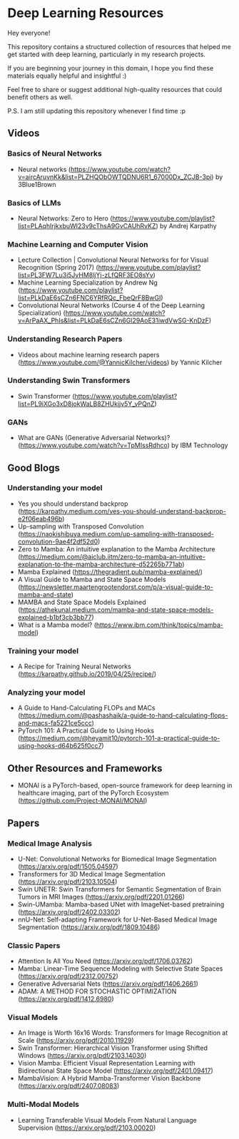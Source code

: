 # Deep Learning Resources

Hey everyone!

This repository contains a structured collection of resources that helped me get started with deep learning, particularly in my research projects.

If you are beginning your journey in this domain, I hope you find these materials equally helpful and insightful :)

Feel free to share or suggest additional high-quality resources that could benefit others as well.

P.S. I am still updating this repository whenever I find time :p

## Videos

### Basics of Neural Networks
- Neural networks (https://www.youtube.com/watch?v=aircAruvnKk&list=PLZHQObOWTQDNU6R1_67000Dx_ZCJB-3pi) by 3Blue1Brown

### Basics of LLMs
- Neural Networks: Zero to Hero (https://www.youtube.com/playlist?list=PLAqhIrjkxbuWI23v9cThsA9GvCAUhRvKZ) by Andrej Karpathy

### Machine Learning and Computer Vision
- Lecture Collection | Convolutional Neural Networks for for Visual Recognition (Spring 2017) (https://www.youtube.com/playlist?list=PL3FW7Lu3i5JvHM8ljYj-zLfQRF3EO8sYv)
- Machine Learning Specialization by Andrew Ng (https://www.youtube.com/playlist?list=PLkDaE6sCZn6FNC6YRfRQc_FbeQrF8BwGI)
- Convolutional Neural Networks (Course 4 of the Deep Learning Specialization) (https://www.youtube.com/watch?v=ArPaAX_PhIs&list=PLkDaE6sCZn6Gl29AoE31iwdVwSG-KnDzF)

### Understanding Research Papers
- Videos about machine learning research papers (https://www.youtube.com/@YannicKilcher/videos) by Yannic Kilcher

### Understanding Swin Transformers 
- Swin Transformer (https://www.youtube.com/playlist?list=PL9iXGo3xD8jokWaLB8ZHUkjjv5Y_vPQnZ)

### GANs
- What are GANs (Generative Adversarial Networks)? (https://www.youtube.com/watch?v=TpMIssRdhco) by IBM Technology


## Good Blogs

### Understanding your model
- Yes you should understand backprop (https://karpathy.medium.com/yes-you-should-understand-backprop-e2f06eab496b)
- Up-sampling with Transposed Convolution (https://naokishibuya.medium.com/up-sampling-with-transposed-convolution-9ae4f2df52d0)
- Zero to Mamba: An intuitive explanation to the Mamba Architecture (https://medium.com/@aiclub.iitm/zero-to-mamba-an-intuitive-explanation-to-the-mamba-architecture-d52265b771ab)
- Mamba Explained (https://thegradient.pub/mamba-explained/)
- A Visual Guide to Mamba and State Space Models (https://newsletter.maartengrootendorst.com/p/a-visual-guide-to-mamba-and-state)
- MAMBA and State Space Models Explained (https://athekunal.medium.com/mamba-and-state-space-models-explained-b1bf3cb3bb77)
- What is a Mamba model? (https://www.ibm.com/think/topics/mamba-model)

### Training your model
- A Recipe for Training Neural Networks (https://karpathy.github.io/2019/04/25/recipe/)

### Analyzing your model
- A Guide to Hand-Calculating FLOPs and MACs (https://medium.com/@pashashaik/a-guide-to-hand-calculating-flops-and-macs-fa5221ce5ccc)
- PyTorch 101: A Practical Guide to Using Hooks (https://medium.com/@heyamit10/pytorch-101-a-practical-guide-to-using-hooks-d64b625f0cc7)


## Other Resources and Frameworks
- MONAI is a PyTorch-based, open-source framework for deep learning in healthcare imaging, part of the PyTorch Ecosystem (https://github.com/Project-MONAI/MONAI)


## Papers

### Medical Image Analysis
- U-Net: Convolutional Networks for Biomedical Image Segmentation (https://arxiv.org/pdf/1505.04597)
- Transformers for 3D Medical Image Segmentation (https://arxiv.org/pdf/2103.10504)
- Swin UNETR: Swin Transformers for Semantic Segmentation of Brain Tumors in MRI Images (https://arxiv.org/pdf/2201.01266)
- Swin-UMamba: Mamba-based UNet with ImageNet-based pretraining (https://arxiv.org/pdf/2402.03302)
- nnU-Net: Self-adapting Framework for U-Net-Based Medical Image Segmentation (https://arxiv.org/pdf/1809.10486)


### Classic Papers
- Attention Is All You Need (https://arxiv.org/pdf/1706.03762)
- Mamba: Linear-Time Sequence Modeling with Selective State Spaces (https://arxiv.org/pdf/2312.00752)
- Generative Adversarial Nets (https://arxiv.org/pdf/1406.2661)
- ADAM: A METHOD FOR STOCHASTIC OPTIMIZATION (https://arxiv.org/pdf/1412.6980)


### Visual Models
- An Image is Worth 16x16 Words: Transformers for Image Recognition at Scale (https://arxiv.org/pdf/2010.11929)
- Swin Transformer: Hierarchical Vision Transformer using Shifted Windows (https://arxiv.org/pdf/2103.14030)
- Vision Mamba: Efficient Visual Representation Learning with Bidirectional State Space Model (https://arxiv.org/pdf/2401.09417)
- MambaVision: A Hybrid Mamba-Transformer Vision Backbone (https://arxiv.org/pdf/2407.08083)


### Multi-Modal Models
- Learning Transferable Visual Models From Natural Language Supervision (https://arxiv.org/pdf/2103.00020)